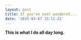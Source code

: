 ```yaml
---
layout: post
title: If you've ever wondered...
date: '2015-03-07 15:11:22'
---
```


**This is what I do all day long.**